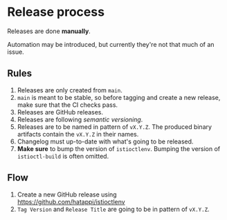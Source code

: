 # Release process

Releases are done **manually**.

Automation may be introduced, but currently they're not that much of an issue.
 
## Rules

1. Releases are only created from `main`.
1. `main` is meant to be stable, so before tagging and create a new release, make sure that the CI checks pass.
1. Releases are GitHub releases.
1. Releases are following *semantic versioning*.
1. Releases are to be named in pattern of `vX.Y.Z`. The produced binary artifacts contain the `vX.Y.Z` in their names.
1. Changelog must up-to-date with what's going to be released.
1. **Make sure** to bump the version of `istioctlenv`. Bumping the version of `istioctl-build` is often omitted.

## Flow

1. Create a new GitHub release using https://github.com/hatappi/istioctlenv
1. `Tag Version` and `Release Title` are going to be in pattern of `vX.Y.Z`.
